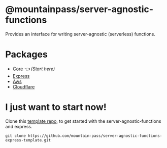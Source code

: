 # @mountainpass/server-agnostic-functions

Provides an interface for writing server-agnostic (serverless) functions.

# Packages

- [Core](/packages/core/) *👈 (Start here)*
- [Express](/packages/express/)
- [Aws](/packages/aws/)
- [Cloudflare](/packages/cloudflare/)

# I just want to start now!

Clone this [template repo](https://github.com/mountain-pass/server-agnostic-functions-express-template), to get started with the server-agnostic-functions and express.

```
git clone https://github.com/mountain-pass/server-agnostic-functions-express-template.git
```
